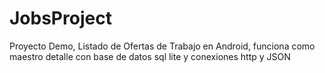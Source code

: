 # JobsProject

Proyecto Demo, Listado de Ofertas de Trabajo en Android, funciona como maestro detalle con base de datos sql lite y conexiones http y JSON

